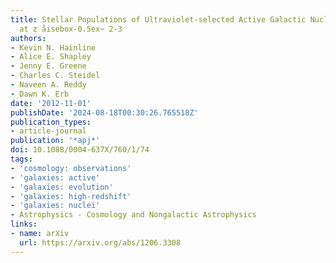 ```yaml
---
title: Stellar Populations of Ultraviolet-selected Active Galactic Nuclei Host Galaxies
  at z åisebox-0.5ex~ 2-3
authors:
- Kevin N. Hainline
- Alice E. Shapley
- Jenny E. Greene
- Charles C. Steidel
- Naveen A. Reddy
- Dawn K. Erb
date: '2012-11-01'
publishDate: '2024-08-18T00:30:26.765518Z'
publication_types:
- article-journal
publication: '*apj*'
doi: 10.1088/0004-637X/760/1/74
tags:
- 'cosmology: observations'
- 'galaxies: active'
- 'galaxies: evolution'
- 'galaxies: high-redshift'
- 'galaxies: nuclei'
- Astrophysics - Cosmology and Nongalactic Astrophysics
links:
- name: arXiv
  url: https://arxiv.org/abs/1206.3308
---
```

